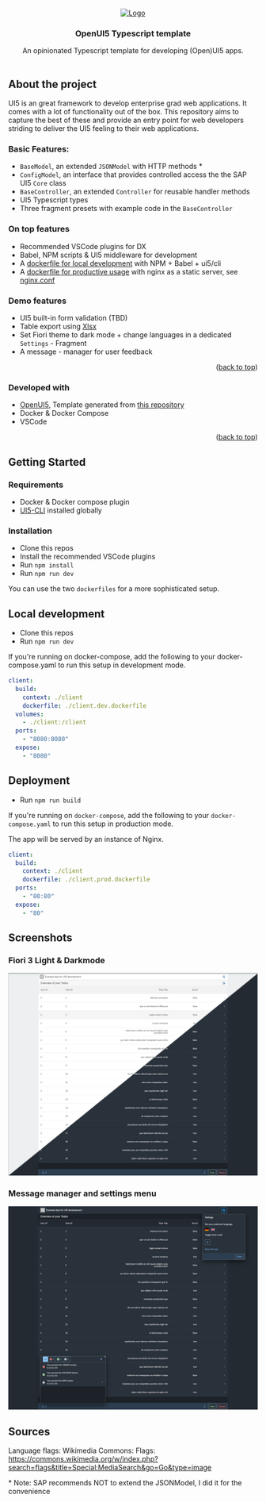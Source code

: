 <div id="top"></div>

<!-- PROJECT LOGO -->
<br />
<div align="center">
  <a href="https://github.com/cpro-iot">
    <img src="https://www.cpro-iot.de/wp-content/uploads/Logo-mit-Claim_weiss-1920x204.png" alt="Logo" width="480" height="60">
  </a>
  
<h3 align="center">OpenUI5 Typescript template</h3>

  <p align="center">
  An opinionated Typescript template for developing (Open)UI5 apps. 
    <br />
    <br />
  </p>
</div>

## About the project

UI5 is an great framework to develop enterprise grad web applications. It comes with a lot of functionality out of the box. This repository aims to capture the best of these and provide an entry point for web developers striding to deliver the UI5 feeling to their web applications.

### Basic Features:

- `BaseModel`, an extended `JSONModel` with HTTP methods \*
- `ConfigModel`, an interface that provides controlled access the the SAP UI5 `Core` class
- `BaseController`, an extended `Controller` for reusable handler methods
- UI5 Typescript types
- Three fragment presets with example code in the `BaseController`

### On top features

- Recommended VSCode plugins for DX
- Babel, NPM scripts & UI5 middleware for development
- A [dockerfile for local development](./client.dev.dockerfile) with NPM + Babel + ui5/cli
- A [dockerfile for productive usage](client.prod.dockerfile) with nginx as a static server, see [nginx.conf](./nginx.conf)

### Demo features

- UI5 built-in form validation (TBD)
- Table export using [Xlsx](https://www.npmjs.com/package/xlsx)
- Set Fiori theme to dark mode + change languages in a dedicated `Settings` - Fragment
- A message - manager for user feedback

<p align="right">(<a href="#top">back to top</a>)</p>

### Developed with

- [OpenUI5](https://openui5.org/), Template generated from [this repository](https://github.com/SAP/openui5-basic-template-app)
- Docker & Docker Compose
- VSCode

<p align="right">(<a href="#top">back to top</a>)</p>

## Getting Started

### Requirements

- Docker & Docker compose plugin
- [UI5-CLI](https://sap.github.io/ui5-tooling/pages/CLI/) installed globally

### Installation

- Clone this repos
- Install the recommended VSCode plugins
- Run `npm install`
- Run `npm run dev`

You can use the two `dockerfiles` for a more sophisticated setup.

## Local development

- Clone this repos
- Run `npm run dev`

If you're running on docker-compose, add the following to your docker-compose.yaml to run this setup in development mode.

```yaml
client:
  build:
    context: ./client
    dockerfile: ./client.dev.dockerfile
  volumes:
    - ./client:/client
  ports:
    - "8080:8080"
  expose:
    - "8080"
```

## Deployment

- Run `npm run build`

If you're running on `docker-compose`, add the following to your `docker-compose.yaml` to run this setup in production mode.

The app will be served by an instance of Nginx.

```yaml
client:
  build:
    context: ./client
    dockerfile: ./client.prod.dockerfile
  ports:
    - "80:80"
  expose:
    - "80"
```

## Screenshots

### Fiori 3 Light & Darkmode

![fiori three light and darkmode](https://github.com/cpro-iot/cpro-ui5-ts-template/blob/master/.github/assets/screenshot-demo-theming.png?raw=true)

### Message manager and settings menu

![message manager and settings menu](https://github.com/cpro-iot/cpro-ui5-ts-template/blob/master/.github/assets/screenshot-demo-settings-message-manager.png?raw=true)

## Sources

Language flags: Wikimedia Commons: Flags: https://commons.wikimedia.org/w/index.php?search=flags&title=Special:MediaSearch&go=Go&type=image

\* Note: SAP recommends NOT to extend the JSONModel, I did it for the convenience
